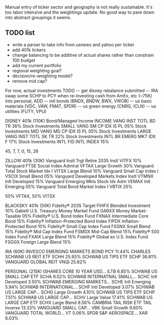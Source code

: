 Manual entry of ticker sector and geography is not really sustainable. It's too labor intensive and the weightings update. No good way to pare down into abstract groupings it seems.

## TODO list
- write a parser to take info from usnews and yahoo per ticker
- add 401k tickers
- change balancing to be additive of actual shares rather than constrain 100 budget
- add my current portfolio
- regional weighting goal?
- decision/re-weighting model?
- remove mid cap?


For now, actual investments TODO
-- get disney rebalance submitted
-- IRA swap some SCHP to PCY
when re-investing cash from AmEx, etc (~75K) into personal, ADD
-- intl bonds (BNDX, BNDW, BWX, VWOB)
-- us basic materials (VDC, VAW, FMAT, SPDR)
-- us green energy (CNRG, ICLN)
-- us utilities (FUTY, VPU)


DISNEY 401k (110K)
Bond/Managed Income	INCOME	VANG INST TOTL BD TR	36%
Stock Investments	SMALL	VANG SM CP IDX IS PL	05%
Stock Investments	MID	    VANG MD CP IDX IS PL	05%
Stock Investments	LARGE	VANG INST TOTL SK TR	22%
Stock Investments	INTL	BR EMERG MKT IDX F	    17%
Stock Investments	INTL	FID INTL INDEX	        15%

45, 7, 7, 0, 15, 26


ZILLOW 401k (30K)
Vanguard Instl Trgt Retire 2035 Instl	    VITFX		            10%
Vanguard FTSE Social Index Admiral	        VFTAX 	Large Growth	30%
Vanguard Total Stock Market Idx I	        VITSX	Large Blend	    10%
Vanguard Small Cap Index I	                VSCIX 	Small Blend	    05%
Vanguard Developed Markets Index Instl	    VTMNX 	Intl Developed	15%
Vanguard Emerging Mkts Stock Idx Adm	    VEMAX 	Intl Emerging	05%
Vanguard Total Bond Market Index I	        VBTIX 		            25%

50% VFTAX, 50% VITSX


BLACKSKY 401k (50K)
Fidelity® 2035 Target          		        FIHFX   Blended Investment	        10%
Gabelli U.S. Treasury Money Market Fund     GABXX	Money Market-Taxable	    05%
Fidelity® U.S. Bond Index Fund              FXNAX	Intermediate Core Bond	    15%
Fidelity® Inflation-Protected Bond Index    FIPDX	Inflation-Protected Bond	10%
Fidelity® Small Cap Index Fund              FSSNX	Small Blend	                15%
Fidelity® Mid Cap Index Fund                FSMDX	Mid-Cap Blend	            15%
Fidelity® 500 Index Fund                    FXAIX	Large Blend	                15%
Fidelity® Global ex U.S. Index Fund         FSGGX	Foreign Large Blend	        15%


IRA (60K)
INVESCO EMERGING MARKETS BOND	PCY		    11.44%
CHARLES SCHWAB US REIT ETF	    SCHH		25.93%
SCHWAB US TIPS ETF	            SCHP		36.81%
VANGUARD GLOBAL REIT	        VNQI		25.82%


PERSONAL (215K)
ISHARES CORE 10 YEAR USD...	    ILTB		            6.85%
SCHWAB US SMALL CAP ETF	        SCHA		            9.02%
SCHWAB INTERNATNAL SMALL...	    SCHC	Intl Developed	3.50%
SCHWAB EMERGING MARKETS...	    SCHE	Intl Emerging	5.94%
SCHWAB INTERNATIONAL...	        SCHF	Intl Developed	3.07%
SCHWAB US LARGE CAP...	        SCHG	Large Growth	4.10%
SCHWAB US TIPS ETF	            SCHP		            7.51%
SCHWAB US LARGE CAP...	        SCHV	Large Value	    17.41%
SCHWAB US LARGE CAP ETF	        SCHX	Large Blend	    8.56%
CAMBRIA TAIL RISK ETF	        TAIL	Inverse	        13.33%
VANGUARD SMALL CAP...	        VBK	    Small Growth	9.60%
VANGUARD TOTAL WORLD...	        VT		                5.06%
SPDR S&P AEROSPACE...	        XAR		                6.03%

